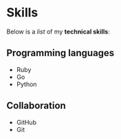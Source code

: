 # Skills

Below is a *list* of my **technical skills**:

## Programming languages
- Ruby
- Go
- Python

## Collaboration
- GitHub
- Git


